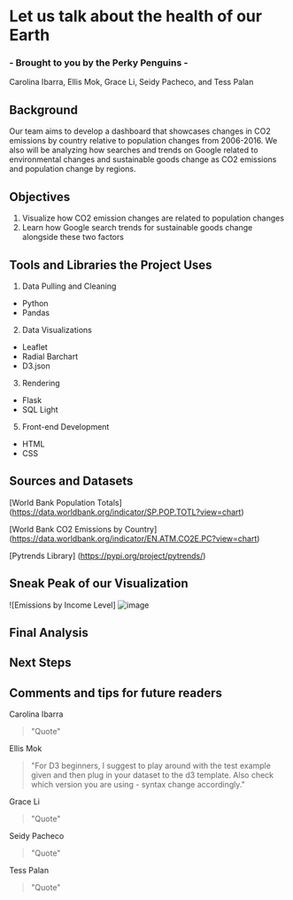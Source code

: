 # Let us talk about the health of our Earth 

### - Brought to you by the Perky Penguins - 
Carolina Ibarra, Ellis Mok, Grace Li, Seidy Pacheco, and Tess Palan

## Background
Our team aims to develop a dashboard that showcases changes in CO2 emissions by country relative to population changes from 2006-2016. 
We also will be analyzing how searches and trends on Google related to environmental changes and sustainable goods change as CO2 emissions and population change by regions.

## Objectives
1. Visualize how CO2 emission changes are related to population changes
2. Learn how Google search trends for sustainable goods change alongside these two factors

## Tools and Libraries the Project Uses
1. Data Pulling and Cleaning
  - Python
   - Pandas
2. Data Visualizations
  - Leaflet 
  - Radial Barchart 
  - D3.json 
3. Rendering
  - Flask
  - SQL Light
5. Front-end Development
  - HTML
  - CSS

## Sources and Datasets 
[World Bank Population Totals] (https://data.worldbank.org/indicator/SP.POP.TOTL?view=chart)

[World Bank CO2 Emissions by Country] (https://data.worldbank.org/indicator/EN.ATM.CO2E.PC?view=chart)

[Pytrends Library] (https://pypi.org/project/pytrends/)

## Sneak Peak of our Visualization
![Emissions by Income Level]
![image](https://user-images.githubusercontent.com/75353991/117095612-a6daa000-ad1b-11eb-8dec-dfdef4b9176a.png)


## Final Analysis

## Next Steps

## Comments and tips for future readers
Carolina Ibarra
> "Quote" 

Ellis Mok
> "For D3 beginners, I suggest to play around with the test example given and then plug in your dataset to the d3 template. 
> Also check which version you are using - syntax change accordingly."

Grace Li
> "Quote" 

Seidy Pacheco
> "Quote"

Tess Palan
> "Quote" 
